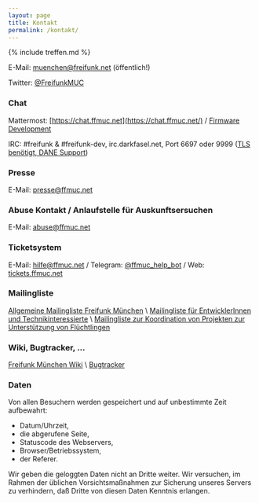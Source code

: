 ```yaml
---
layout: page
title: Kontakt
permalink: /kontakt/
---
```


{% include treffen.md %}

E-Mail: [muenchen@freifunk.net](mailto:muenchen@freifunk.net) (öffentlich!)

Twitter: [@FreifunkMUC](https://twitter.com/FreifunkMUC)

### Chat

Mattermost: [https://chat.ffmuc.net](https://chat.ffmuc.net/) / [Firmware Development](https://chat.ffmuc.net/freifunk/channels/firmware)

IRC: #freifunk & #freifunk-dev, irc.darkfasel.net, Port 6697 oder 9999 ([TLS benötigt, DANE Support](https://www.darkfasel.net))

### Presse

E-Mail: [presse@ffmuc.net](mailto:presse@ffmuc.net)

### Abuse Kontakt / Anlaufstelle für Auskunftsersuchen

E-Mail: [abuse@ffmuc.net](mailto:abuse@ffmuc.net)

### Ticketsystem

E-Mail: [hilfe@ffmuc.net](mailto:hilfe@ffmuc.net) / Telegram: [@ffmuc_help_bot](https://t.me/ffmuc_help_bot) / Web: [tickets.ffmuc.net](https://tickets.ffmuc.net)

### Mailingliste

[Allgemeine Mailingliste Freifunk München][allgListe] \\
[Mailingliste für EntwicklerInnen und Technikinteressierte][devListe] \\
[Mailingliste zur Koordination von Projekten zur Unterstützung von Flüchtlingen][fluechtListe]

[allgListe]: https://lists.freifunk.net/mailman/listinfo/muenchen-freifunk.net
[devListe]: https://lists.freifunk.net/mailman/listinfo/muenchen-dev-freifunk.net
[fluechtListe]: https://lists.freifunk.net/mailman/listinfo/muenchen-fluechtlinge-freifunk.net

### Wiki, Bugtracker, ...

[Freifunk München Wiki](https://ffmuc.net/wiki) \\
[Bugtracker](https://github.com/freifunkMUC/freifunkmuc.github.io/issues)

### Daten

Von allen Besuchern werden gespeichert und auf unbestimmte Zeit aufbewahrt:

  * Datum/Uhrzeit,
  * die abgerufene Seite,
  * Statuscode des Webservers,
  * Browser/Betriebssystem,
  * der Referer.

Wir geben die geloggten Daten nicht an Dritte weiter. Wir versuchen, im Rahmen der üblichen Vorsichtsmaßnahmen zur Sicherung unseres Servers zu verhindern, daß Dritte von diesen Daten Kenntnis erlangen.
